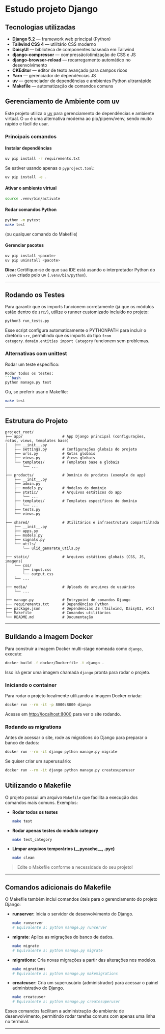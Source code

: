 # Estudo projeto Django

## Tecnologias utilizadas

- **Django 5.2** — framework web principal (Python)
- **Tailwind CSS 4** — utilitário CSS moderno
- **DaisyUI** — biblioteca de componentes baseada em Tailwind
- **django-compressor** — compressão/otimização de CSS e JS
- **django-browser-reload** — recarregamento automático no desenvolvimento
- **CKEditor** — editor de texto avançado para campos ricos
- **Yarn** — gerenciador de dependências JS
- **uv** — gerenciador de dependências e ambientes Python ultrarrápido
- **Makefile** — automatização de comandos comuns


## Gerenciamento de Ambiente com uv

Este projeto utiliza o [uv](https://github.com/astral-sh/uv) para gerenciamento de dependências e ambiente virtual. O `uv` é uma alternativa moderna ao pip/pipenv/venv, sendo muito rápido e fácil de usar.

### Principais comandos

#### Instalar dependências

```bash
uv pip install -r requirements.txt
```
Se estiver usando apenas o `pyproject.toml`:
```bash
uv pip install -e .
```

#### Ativar o ambiente virtual

```bash
source .venv/bin/activate
```

#### Rodar comandos Python

```bash
python -m pytest
make test
```
(ou qualquer comando do Makefile)

#### Gerenciar pacotes

```bash
uv pip install <pacote>
uv pip uninstall <pacote>
```

 **Dica:** Certifique-se de que sua IDE está usando o interpretador Python do `.venv` criado pelo uv (`.venv/bin/python`).

---

## Rodando os Testes

Para garantir que os imports funcionem corretamente (já que os módulos estão dentro de `src/`), utilize o runner customizado incluído no projeto:

```bash
python3 run_tests.py
```

Esse script configura automaticamente o PYTHONPATH para incluir o diretório `src`, permitindo que os imports do tipo `from category.domain.entities import Category` funcionem sem problemas.

### Alternativas com unittest

Rodar um teste específico:
```bash
Rodar todos os testes:
```bash
python manage.py test
```

Ou, se preferir usar o Makefile:
```bash
make test
```

---

## Estrutura do Projeto

```
project_root/
├── app/                  # App Django principal (configurações, rotas, views, templates base)
│   ├── __init__.py
│   ├── settings.py       # Configurações globais do projeto
│   ├── urls.py           # Rotas globais
│   ├── views.py          # Views globais
│   └── templates/        # Templates base e globais
│       └── ...
│
├── products/             # Domínio de produtos (exemplo de app)
│   ├── __init__.py
│   ├── admin.py
│   ├── models.py         # Modelos do domínio
│   ├── static/           # Arquivos estáticos do app
│   │   └── ...
│   ├── templates/        # Templates específicos do domínio
│   │   └── ...
│   ├── tests.py
│   └── views.py
│
├── shared/               # Utilitários e infraestrutura compartilhada
│   ├── __init__.py
│   ├── apps.py
│   ├── models.py
│   ├── signals.py
│   └── utils/
│       └── ulid_genarate_utils.py
│
├── static/               # Arquivos estáticos globais (CSS, JS, imagens)
│   └── css/
│       ├── input.css
│       └── output.css
│   └── ...
│
├── media/                # Uploads de arquivos de usuários
│   └── ...
│
├── manage.py             # Entrypoint de comandos Django
├── requirements.txt      # Dependências Python
├── package.json          # Dependências JS (Tailwind, DaisyUI, etc)
├── Makefile              # Comandos utilitários
└── README.md             # Documentação
```

---

## Buildando a imagem Docker

Para construir a imagem Docker multi-stage nomeada como `django`, execute:

```bash
docker build -f docker/Dockerfile -t django .
```

Isso irá gerar uma imagem chamada `django` pronta para rodar o projeto.

### Iniciando o container

Para rodar o projeto localmente utilizando a imagem Docker criada:

```bash
docker run --rm -it -p 8000:8000 django
```

Acesse em [http://localhost:8000](http://localhost:8000) para ver o site rodando.

### Rodando as migrations

Antes de acessar o site, rode as migrations do Django para preparar o banco de dados:

```bash
docker run --rm -it django python manage.py migrate
```

Se quiser criar um superusuário:

```bash
docker run --rm -it django python manage.py createsuperuser
```


## Utilizando o Makefile

O projeto possui um arquivo `Makefile` que facilita a execução dos comandos mais comuns. Exemplos:

- **Rodar todos os testes**
  ```bash
  make test
  ```

- **Rodar apenas testes do módulo category**
  ```bash
  make test_category
  ```

- **Limpar arquivos temporários (\_\_pycache\_\_, .pyc)**
  ```bash
  make clean
  ```

> Edite o Makefile conforme a necessidade do seu projeto!

---

## Comandos adicionais do Makefile

O Makefile também inclui comandos úteis para o gerenciamento do projeto Django:

- **runserver**: Inicia o servidor de desenvolvimento do Django.
  ```bash
  make runserver
  # Equivalente a: python manage.py runserver
  ```
- **migrate**: Aplica as migrações do banco de dados.
  ```bash
  make migrate
  # Equivalente a: python manage.py migrate
  ```
- **migrations**: Cria novas migrações a partir das alterações nos modelos.
  ```bash
  make migrations
  # Equivalente a: python manage.py makemigrations
  ```
- **createuser**: Cria um superusuário (administrador) para acessar o painel administrativo do Django.
  ```bash
  make createuser
  # Equivalente a: python manage.py createsuperuser
  ```

Esses comandos facilitam a administração do ambiente de desenvolvimento, permitindo rodar tarefas comuns com apenas uma linha no terminal.

---

